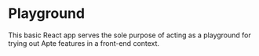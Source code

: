 # Playground

This basic React app serves the sole purpose of acting as a playground for trying out Apte features in a front-end context.
